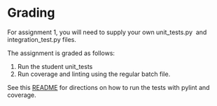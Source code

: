 Grading
=======

For assignment 1, you will need to supply your own unit_tests.py 
and integration_test.py files.

The assignment is graded as follows:
1. Run the student unit_tests
2. Run coverage and linting using the regular batch file.

See this [README](/students/visokoo/lesson01/assignment/tests/README.md)
for directions on how to run the tests with pylint and coverage.